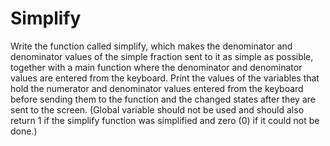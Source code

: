 # Simplify
Write the function called simplify, which makes the denominator and denominator values of the simple fraction sent to it as simple as possible, together with a main function where the denominator and denominator values are entered from the keyboard. Print the values of the variables that hold the numerator and denominator values entered from the keyboard before sending them to the function and the changed states after they are sent to the screen. (Global variable should not be used and should also return 1 if the simplify function was simplified and zero (0) if it could not be done.)
